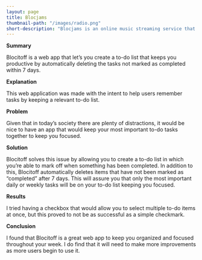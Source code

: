 ```yaml
---
layout: page
title: Blocjams
thumbnail-path: "/images/radio.png"
short-description: "Blocjams is an online music streaming service that offers free music streaming."
---
```

**Summary**

Blocitoff is a web app that let’s you create a to-do list that keeps you productive by automatically deleting the tasks not marked as completed within 7 days.  


**Explanation**

This web application was made with the intent to help users remember tasks by keeping a relevant to-do list.

**Problem**

Given that in today’s society there are plenty of distractions, it would be nice to have an app that would keep your most important to-do tasks together to keep you focused.

**Solution**

Blocitoff solves this issue by allowing you to create a to-do list in which you’re able to mark off when something has been completed. In addition to this, Blocitoff automatically deletes items that have not been marked as “completed” after 7 days. This will assure you that only the most important daily or weekly tasks will be on your to-do list keeping you focused.

**Results**

I tried having a checkbox that would allow you to select multiple to-do items at once, but this proved to not be as successful as a simple checkmark. 

**Conclusion**

I found that Blocitoff is a great web app to keep you organized and focused throughout your week. I do find that it will need to make more improvements as more users begin to use it.

